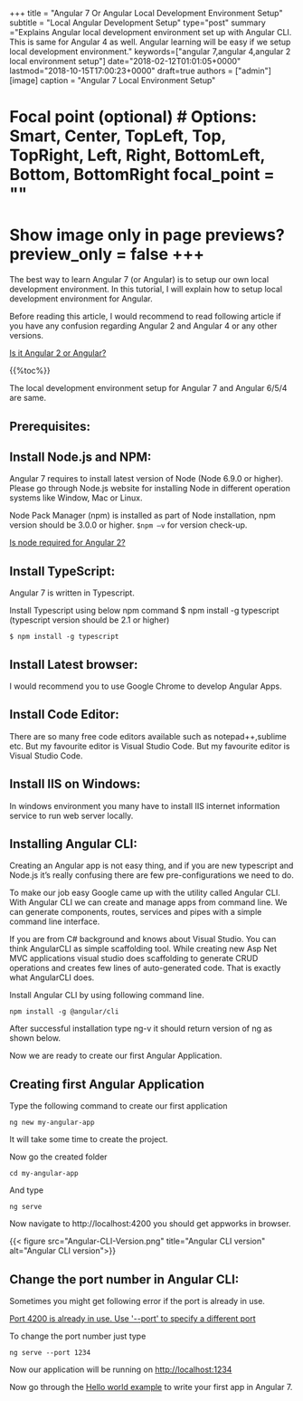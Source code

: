 +++ title = "Angular 7 Or Angular Local Development Environment Setup" subtitle = "Local Angular Development Setup" type="post" summary ="Explains Angular local development environment set up with Angular CLI. This is same for Angular 4 as well. Angular learning will be easy if we setup local development environment." keywords=\["angular 7,angular 4,angular 2 local environment setup"] date="2018-02-12T01:01:05+0000" lastmod="2018-10-15T17:00:23+0000" draft=true authors = ["admin"\] \[image\] caption = "Angular 7 Local Environment Setup"

  # Focal point (optional) # Options: Smart, Center, TopLeft, Top, TopRight, Left, Right, BottomLeft, Bottom, BottomRight focal_point = ""

  # Show image only in page previews? preview_only = false +++

The best way to learn Angular 7 (or Angular) is to setup our own local development environment. In this tutorial, I will explain how to setup local development environment for Angular.

Before reading this article, I would recommend to read following article if you have any confusion regarding Angular 2 and Angular 4 or any other versions.

[Is it Angular 2 or Angular?](https://www.angularjswiki.com/angular/is-it-angular-2-or-just-angular/)

{{%toc%}}

The local development environment setup for Angular 7 and Angular 6/5/4 are same.


## Prerequisites:

## Install Node.js and NPM:

Angular 7 requires to install latest version of Node (Node 6.9.0 or higher). Please go through Node.js website for installing Node in different operation systems like Window, Mac or Linux.

Node Pack Manager (npm) is installed as part of Node installation, npm version should be 3.0.0 or higher. `$npm –v` for version check-up.

[Is node required for Angular 2?](http://www.angularjswiki.com/angular/is-node-js-required-for-angular/)

## Install TypeScript:

Angular 7 is written in Typescript.

Install Typescript using below npm command $ npm install -g typescript (typescript version should be 2.1 or higher)

```
$ npm install -g typescript
```

## Install Latest browser:

I would recommend you to use Google Chrome to develop Angular Apps.

## Install Code Editor:

There are so many free code editors available such as notepad++,sublime etc. But my favourite editor is Visual Studio Code. But my favourite editor is Visual Studio Code.

## Install IIS on Windows:

In windows environment you many have to install IIS internet information service to run web server locally.

## Installing Angular CLI:

Creating an Angular app is not easy thing, and if you are new typescript and Node.js it’s really confusing there are few pre-configurations we need to do.

To make our job easy Google came up with the utility called Angular CLI. With Angular CLI we can create and manage apps from command line. We can generate components, routes, services and pipes with a simple command line interface.

If you are from C# background and knows about Visual Studio. You can think AngularCLI as simple scaffolding tool. While creating new Asp Net MVC applications visual studio does scaffolding to generate CRUD operations and creates few lines of auto-generated code. That is exactly what AngularCLI does.

Install Angular CLI by using following command line.

```
npm install -g @angular/cli
```

After successful installation type ng-v it should return version of ng as shown below.

Now we are ready to create our first Angular Application.

## Creating first Angular Application

Type the following command to create our first application

```
ng new my-angular-app
```

It will take some time to create the project.

Now go the created folder

```
cd my-angular-app
```

And type

```
ng serve
```

Now navigate to http://localhost:4200 you should get appworks in browser.

{{< figure src="Angular-CLI-Version.png" title="Angular CLI version" alt="Angular CLI version">}}

## Change the port number in Angular CLI:

Sometimes you might get following error if the port is already in use.

[Port 4200 is already in use. Use '--port' to specify a different port](https://www.angularjswiki.com/angular/port-4200-is-already-in-use-use-port-to-specify-a-different-port-error/)

To change the port number just type

```
ng serve --port 1234
```

Now our application will be running on <http://localhost:1234>

Now go through the [Hello world example](https://www.angularjswiki.com/angular/angular-2-hello-world-example/) to write your first app in Angular 7.